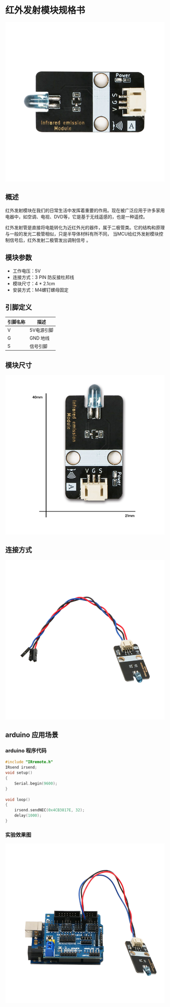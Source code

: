 # 红外发射模块规格书

![100](红外发射模块图片\100.jpg)

## 概述

红外发射模块在我们的日常生活中发挥着重要的作用。现在被广泛应用于许多家用电器中，如空调、电视、DVD等，它是基于无线遥感的，也是一种遥控。

红外发射管是直接将电能转化为近红外光的器件，属于二极管类。它的结构和原理与一般的发光二极管相似，只是半导体材料有所不同， 当MCU给红外发射模块控制信号后，红外发射二极管发出调制信号 。

## 模块参数

* 工作电压：5V
* 连接方式：3 PIN 防反接杜邦线
* 模块尺寸：4 * 2.1cm
* 安装方式：M4螺钉螺母固定

## 引脚定义

| 引脚名称| 描述 |
|---- |----|
| V | 5V电源引脚 |
| G | GND 地线 |
| S | 信号引脚 |

## 模块尺寸

![05](红外发射模块图片\05.jpg)

## 连接方式

![04](红外发射模块图片\04.jpg)


##  arduino 应用场景

### arduino 程序代码

```c++
#include "IRremote.h"                                              
IRsend irsend;                        
void setup()
{
    Serial.begin(9600);     
}
                             
void loop()
{   
    irsend.sendNEC(0x4CB3817E, 32);  
    delay(1000);
}
```

### 实验效果图

![02](红外发射模块图片\02.jpg)